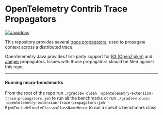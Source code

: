 OpenTelemetry Contrib Trace Propagators
======================================================

[![Javadocs][javadoc-image]][javadoc-url]

[javadoc-image]: https://www.javadoc.io/badge/io.opentelemetry/opentelemetry-contrib-trace-propagators.svg
[javadoc-url]: https://www.javadoc.io/doc/io.opentelemetry/opentelemetry-contrib-trace-propagators

This repository provides several 
[trace propagators](https://github.com/open-telemetry/opentelemetry-specification/blob/master/specification/context/api-propagators.md),
used to propagate context across a distributed trace. 

OpenTelemetry Java provides first-party support for 
[B3 (OpenZipkin)](https://github.com/openzipkin/b3-propagation) and
[Jaeger](https://github.com/jaegertracing/jaeger) propagators.  Issues with those propagators
should be filed against this repo.

---
#### Running micro-benchmarks
From the root of the repo run `./gradlew clean :opentelemetry-extension-trace-propagators:jmh` 
to run all the benchmarks 
or run `./gradlew clean :opentelemetry-extension-trace-propagators:jmh -PjmhIncludeSingleClass=<ClassNameHere>` 
to run a specific benchmark class.
